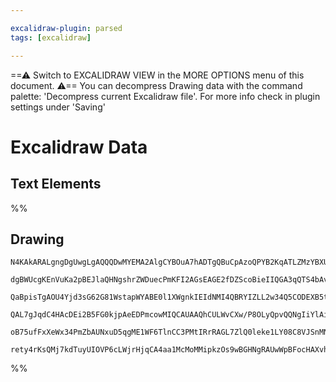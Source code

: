 ```yaml
---

excalidraw-plugin: parsed
tags: [excalidraw]

---
```

==⚠  Switch to EXCALIDRAW VIEW in the MORE OPTIONS menu of this document. ⚠== You can decompress Drawing data with the command palette: 'Decompress current Excalidraw file'. For more info check in plugin settings under 'Saving'


# Excalidraw Data

## Text Elements
%%
## Drawing
```compressed-json
N4KAkARALgngDgUwgLgAQQQDwMYEMA2AlgCYBOuA7hADTgQBuCpAzoQPYB2KqATLZMzYBXUtiRoIACyhQ4zZAHoFAc0JRJQgEYA6bGwC2CgF7N6hbEcK4OCtptbErHALRY8RMpWdx8Q1TdIEfARcZgRmBShcZQUebQBGOJ4aOiCEfQQOKGZuAG1wMFAwYogSbgghADYAK2r9IyMAFRTiyFhEcqgsKBaSzG4eAGZ4/hKYbmd4gA4p7SmABgAWSqmA

dgBWUcgKEnVuKa2pBEJlaQHNgshrZWDuecPmKFI2AGsEAGE2fDZScoBieIIQGA3qQTS4bAvZTPIQcYifb6/CRPazMOC4QJZUEQABmhHw+AAyrBbhJBB5sY9nm8AOq7SQDB5PV4IYkwUnocllQ4w04ccI5NAjS4QNjo7BqcZC+b3EXQ4RwACSxEFqFyAF1DjjyBlldwOEICYdCHCsOVcPNsTC4fzmKqDUaRWEEMRuPF1osAJw8dYzeKLQ6MFjsLho

QaBpisTgAOU4Yjd3sG62G81WstapWYABE0l1XWgnkIEIdNMI4QBRYIZLL2w34Q5CODEXB5t0beZTRYyqY8HirPgiogcF76uuHb6Ql3cHEEMKHLqYHoSK2URrdcrYnGcKCEwhGcS8dMlLdZABiuH0+KlqAuGYXUAAgkRlKH0MEcT0I6QoOYCE+Tq+0BitiehZLgJpMHqaAOvWIo/CcJoEGui4bocuBCFAbAAErhHuB6FsWg4QQAEscpxLqg8TaD6B

QAL7gJqdC4HAcDEi2B5FG0kjpAeEDPmcowMIQCAUAAQhCULWvCXw/P8OLyQpvQQNgIiYlAipdPoxLUh8MlIugAJAkZSkqaQakaek4mQvKsLSYinTkBwaIYpkn4FMpqmuRZ+inviRIkrxXKuoJpnmZp2ksnSxB7GgA4lKFXnhcybxshyEBBSZnlZN5WHCHyApuiFWXqZpADy4qSm6MpFWZiXpKe27npe+DXrekAJdlmkNVku77gMR4ebVnXpMhj7P

oB75ufFxXeWx34PmZbAUNxuD5qgME1WF6TlnCC3PMtIRrRAGL7ZlQ0leke1LY08C8VJSnMNgzwEgAGvsqyrIJj3PfgACa3DrEMCSesmiRtRARhsAY3CcZA9AEEWbp0ZtdX6Lltm2qqED3YJ0IkL1B48ANePEMSCBwADuOkCQACybDEAgO24JowRrTO+Bzu5JMIrJaCwxAolfEdpDKOCAAUPDxJ9vBS9QMvS/M2jrAAlNiOHKIaGLlCL4tDPcvCDP

rety4rKsQMj7kdTuyUIOVP6cLWjrHjqCA4aa1McMoMMipkzOs9wBGHNgRAUwWpBFocHAXvh4eERmwhQEOMdFhbJR2NUCDYNkhJR3AdMM0zLNTmg7OcyUEI/owjRQ/g3t3rd5RhMEWchiBQiPAYN0dNBY6Dmwk5s7OcfOwYhJpC3nDTkP46hI+LdVzXo4EnR4C0fwuL4uEMP0bRQA
```
%%